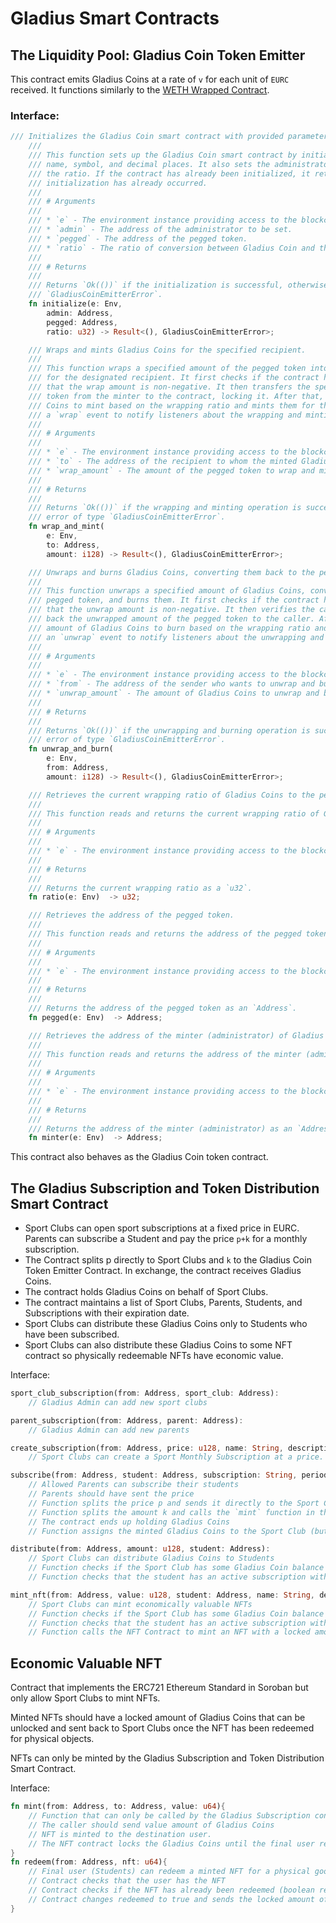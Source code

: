 # Gladius Smart Contracts

## The Liquidity Pool: Gladius Coin Token Emitter
This contract emits Gladius Coins at a rate of `v` for each unit of `EURC` received. It functions similarly to the [WETH Wrapped Contract](https://etherscan.io/address/0xc02aaa39b223fe8d0a0e5c4f27ead9083c756cc2#code).

### Interface:
```rust
/// Initializes the Gladius Coin smart contract with provided parameters.
    ///
    /// This function sets up the Gladius Coin smart contract by initializing its metadata, including
    /// name, symbol, and decimal places. It also sets the administrator, pegged token address, and
    /// the ratio. If the contract has already been initialized, it returns an error indicating that
    /// initialization has already occurred.
    ///
    /// # Arguments
    ///
    /// * `e` - The environment instance providing access to the blockchain state.
    /// * `admin` - The address of the administrator to be set.
    /// * `pegged` - The address of the pegged token.
    /// * `ratio` - The ratio of conversion between Gladius Coin and the pegged token.
    ///
    /// # Returns
    ///
    /// Returns `Ok(())` if the initialization is successful, otherwise returns an error of type
    /// `GladiusCoinEmitterError`.
    fn initialize(e: Env,
        admin: Address, 
        pegged: Address,
        ratio: u32) -> Result<(), GladiusCoinEmitterError>;

    /// Wraps and mints Gladius Coins for the specified recipient.
    ///
    /// This function wraps a specified amount of the pegged token into Gladius Coins and mints them
    /// for the designated recipient. It first checks if the contract has been initialized and ensures
    /// that the wrap amount is non-negative. It then transfers the specified amount of the pegged
    /// token from the minter to the contract, locking it. After that, it calculates the amount of Gladius
    /// Coins to mint based on the wrapping ratio and mints them for the recipient. Finally, it emits
    /// a `wrap` event to notify listeners about the wrapping and minting operation.
    ///
    /// # Arguments
    ///
    /// * `e` - The environment instance providing access to the blockchain state.
    /// * `to` - The address of the recipient to whom the minted Gladius Coins will be sent.
    /// * `wrap_amount` - The amount of the pegged token to wrap and mint into Gladius Coins.
    ///
    /// # Returns
    ///
    /// Returns `Ok(())` if the wrapping and minting operation is successful, otherwise returns an
    /// error of type `GladiusCoinEmitterError`.
    fn wrap_and_mint(
        e: Env, 
        to: Address, 
        amount: i128) -> Result<(), GladiusCoinEmitterError>;

    /// Unwraps and burns Gladius Coins, converting them back to the pegged token.
    ///
    /// This function unwraps a specified amount of Gladius Coins, converting them back to the
    /// pegged token, and burns them. It first checks if the contract has been initialized and ensures
    /// that the unwrap amount is non-negative. It then verifies the caller's authentication and sends
    /// back the unwrapped amount of the pegged token to the caller. After that, it calculates the
    /// amount of Gladius Coins to burn based on the wrapping ratio and burns them. Finally, it emits
    /// an `unwrap` event to notify listeners about the unwrapping and burning operation.
    ///
    /// # Arguments
    ///
    /// * `e` - The environment instance providing access to the blockchain state.
    /// * `from` - The address of the sender who wants to unwrap and burn Gladius Coins.
    /// * `unwrap_amount` - The amount of Gladius Coins to unwrap and burn.
    ///
    /// # Returns
    ///
    /// Returns `Ok(())` if the unwrapping and burning operation is successful, otherwise returns an
    /// error of type `GladiusCoinEmitterError`.
    fn unwrap_and_burn(
        e: Env, 
        from: Address, 
        amount: i128) -> Result<(), GladiusCoinEmitterError>;

    /// Retrieves the current wrapping ratio of Gladius Coins to the pegged token.
    ///
    /// This function reads and returns the current wrapping ratio of Gladius Coins to the pegged token.
    ///
    /// # Arguments
    ///
    /// * `e` - The environment instance providing access to the blockchain state.
    ///
    /// # Returns
    ///
    /// Returns the current wrapping ratio as a `u32`.
    fn ratio(e: Env)  -> u32;

    /// Retrieves the address of the pegged token.
    ///
    /// This function reads and returns the address of the pegged token.
    ///
    /// # Arguments
    ///
    /// * `e` - The environment instance providing access to the blockchain state.
    ///
    /// # Returns
    ///
    /// Returns the address of the pegged token as an `Address`.
    fn pegged(e: Env)  -> Address;

    /// Retrieves the address of the minter (administrator) of Gladius Coins.
    ///
    /// This function reads and returns the address of the minter (administrator) of Gladius Coins.
    ///
    /// # Arguments
    ///
    /// * `e` - The environment instance providing access to the blockchain state.
    ///
    /// # Returns
    ///
    /// Returns the address of the minter (administrator) as an `Address`.
    fn minter(e: Env)  -> Address;
```

This contract also behaves as the Gladius Coin token contract.

## The Gladius Subscription and Token Distribution Smart Contract

- Sport Clubs can open sport subscriptions at a fixed price in EURC.
Parents can subscribe a Student and pay the price `p+k` for a monthly subscription.
- The Contract splits p directly to Sport Clubs and `k` to the Gladius Coin Token Emitter Contract. In exchange, the contract receives Gladius Coins.
- The contract holds Gladius Coins on behalf of Sport Clubs.
- The contract maintains a list of Sport Clubs, Parents, Students, and Subscriptions with their expiration date.
- Sport Clubs can distribute these Gladius Coins only to Students who have been subscribed.
- Sport Clubs can also distribute these Gladius Coins to some NFT contract so physically redeemable NFTs have economic value.

Interface:
```rust
sport_club_subscription(from: Address, sport_club: Address):
    // Gladius Admin can add new sport clubs

parent_subscription(from: Address, parent: Address):
    // Gladius Admin can add new parents

create_subscription(from: Address, price: u128, name: String, description: String):
    // Sport Clubs can create a Sport Monthly Subscription at a price.

subscribe(from: Address, student: Address, subscription: String, periods: u128):
    // Allowed Parents can subscribe their students
    // Parents should have sent the price
    // Function splits the price p and sends it directly to the Sport Club address
    // Function splits the amount k and calls the `mint` function in the Gladius Coin Token Emitter Contract
    // The contract ends up holding Gladius Coins
    // Function assigns the minted Gladius Coins to the Sport Club (but does not send Gladius Coin to the Sport Club)... the contract holds them on behalf of the Club.

distribute(from: Address, amount: u128, student: Address):
    // Sport Clubs can distribute Gladius Coins to Students
    // Function checks if the Sport Club has some Gladius Coin balance
    // Function checks that the student has an active subscription with this Sport Club

mint_nft(from: Address, value: u128, student: Address, name: String, description: String):
    // Sport Clubs can mint economically valuable NFTs
    // Function checks if the Sport Club has some Gladius Coin balance
    // Function checks that the student has an active subscription with this Sport Club
    // Function calls the NFT Contract to mint an NFT with a locked amount of Gladius Coins associated

```

## Economic Valuable NFT
Contract that implements the ERC721 Ethereum Standard in Soroban but only allow Sport Clubs to mint NFTs.

Minted NFTs should have a locked amount of Gladius Coins that can be unlocked and sent back to Sport Clubs once the NFT has been redeemed for physical objects.

NFTs can only be minted by the Gladius Subscription and Token Distribution Smart Contract.

Interface:
```rust
fn mint(from: Address, to: Address, value: u64){
    // Function that can only be called by the Gladius Subscription contract
    // The caller should send value amount of Gladius Coins
    // NFT is minted to the destination user.
    // The NFT contract locks the Gladius Coins until the final user redeems it for physical goods
}
fn redeem(from: Address, nft: u64){
    // Final user (Students) can redeem a minted NFT for a physical good
    // Contract checks that the user has the NFT
    // Contract checks if the NFT has already been redeemed (boolean redeemed flag)
    // Contract changes redeemed to true and sends the locked amount of Gladius Coins to the Sport Club that emitted the NFT.
}

```